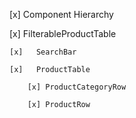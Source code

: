 [x] Component Hierarchy


[x]  FilterableProductTable

    [x]   SearchBar

    [x]   ProductTable

        [x] ProductCategoryRow
         
        [x] ProductRow